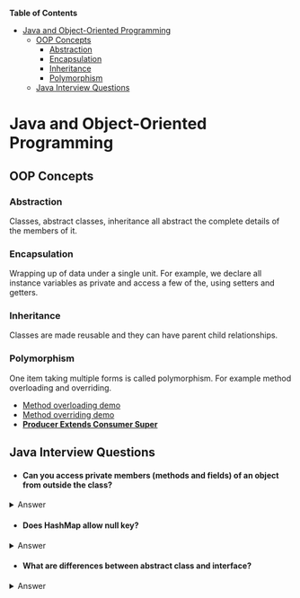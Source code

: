<!-- START doctoc generated TOC please keep comment here to allow auto update -->
<!-- DON'T EDIT THIS SECTION, INSTEAD RE-RUN doctoc TO UPDATE -->
**Table of Contents**

- [Java and Object-Oriented Programming](#java-and-object-oriented-programming)
  - [OOP Concepts](#oop-concepts)
    - [Abstraction](#abstraction)
    - [Encapsulation](#encapsulation)
    - [Inheritance](#inheritance)
    - [Polymorphism](#polymorphism)
  - [Java Interview Questions](#java-interview-questions)

<!-- END doctoc generated TOC please keep comment here to allow auto update -->

# Java and Object-Oriented Programming

## OOP Concepts

### Abstraction
Classes, abstract classes, inheritance all abstract the complete details of the members of it.

### Encapsulation
Wrapping up of data under a single unit. For example, we declare all instance variables as private and access a few of the, using setters and getters.

### Inheritance
Classes are made reusable and they can have parent child relationships.

### Polymorphism
One item taking multiple forms is called polymorphism. For example method overloading and overriding.

- [Method overloading demo](https://github.com/PardhuMadipalli/coding-practice/blob/main/javapractice/MethodOverloadingDemo.java)
- [Method overriding demo](https://github.com/PardhuMadipalli/coding-practice/blob/main/javapractice/MethodOverridingDemo.java)
- **[Producer Extends Consumer Super](https://stackoverflow.com/questions/4343202/difference-between-super-t-and-extends-t-in-java/4343547#4343547)**

## Java Interview Questions

- #### Can you access private members (methods and fields) of an object from outside the class?
<details>
  <summary>Answer</summary>
Yes, we can access them using Java reflection API. 
Check this [GeeksforGeeks article](https://www.geeksforgeeks.org/how-to-access-private-field-and-method-using-reflection-in-java) to understand how to do it.
</details>

- #### Does HashMap allow null key?
<details>
  <summary>Answer</summary>
Yes, one null key.
</details>

- #### What are differences between abstract class and interface?
<details>
  <summary>Answer</summary>
  - Multiple interfaces can be implemented by a single class. It is not possible extend multiple abstract classes.
  - Abstract class should be used when there is a parent-child relationship. Interface is used when you want to define only a partial behaviour.
</details>

